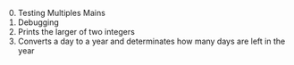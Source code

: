 0. Testing Multiples Mains
1. Debugging
2. Prints the larger of two integers
3. Converts a day to a year and determinates how many days are left in the year